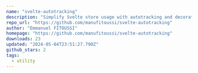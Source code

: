 ```yaml
---
name: "svelte-autotracking"
description: "Simplify Svelte store usage with autotracking and decorators."
repo_url: "https://github.com/manufitoussi/svelte-autotracking"
author: "Emmanuel FITOUSSI"
homepage: "https://github.com/manufitoussi/svelte-autotracking"
downloads: 23
updated: "2024-05-04T23:51:27.790Z"
github_stars: 2
tags: 
  - utility
---
```

